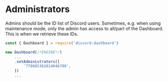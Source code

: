 # Administrators <Badge type="info" text="OPTIONAL" />

Admins should be the ID list of Discord users. Sometimes, e.g. when using maintenance mode, only the admin has access to all/part of the Dashboard. This is when we retrieve these IDs.
```js
const { Dashboard } = require('discord-dashboard')

new Dashboard(/*ENGINE*/)
    ...
    .setAdministrators([
        '778685361014046780',
    ])
    ...
```

